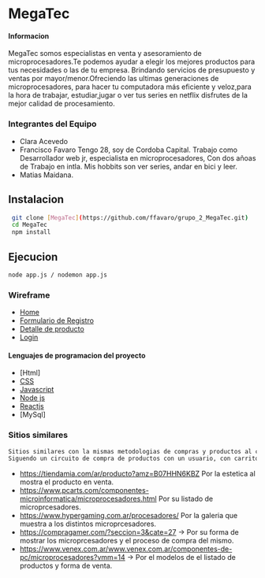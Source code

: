 # MegaTec

#### Informacion
MegaTec somos especialistas en venta y asesoramiento de microprocesadores.Te podemos ayudar a elegir los mejores productos para tus necesidades o las de tu empresa. Brindando servicios de presupuesto y ventas por mayor/menor.Ofreciendo las ultimas generaciones de microprocesadores, para hacer tu computadora más eficiente y veloz,para la hora de trabajar, estudiar,jugar o ver tus series en netflix disfrutes de la mejor calidad de procesamiento. 

### Integrantes del Equipo
- Clara Acevedo
- Francisco Favaro
	Tengo 28, soy de Cordoba Capital. Trabajo como Desarrollador web jr, especialista en microprocesadores, Con dos añoas de Trabajo en intla. Mis hobbits son ver series, andar en bici y leer.
- Matias Maidana.

## Instalacion
```sh
 git clone [MegaTec](https://github.com/ffavaro/grupo_2_MegaTec.git)
 cd MegaTec
 npm install
```

## Ejecucion 
 ```sh
 node app.js / nodemon app.js
```

### Wireframe
- [Home]( https://wireframe.cc/pro/pp/7267bbf42548946)
- [Formulario de Registro](https://wireframe.cc/SvIXBE)
- [Detalle de producto](https://wireframe.cc/pro/pp/313a331a0547985)
- [Login](https://wireframe.cc/IO4miQ)

#### Lenguajes de programacion del proyecto
- [Html]
- [CSS](https://developer.mozilla.org/es/docs/Web/CSS)
- [Javascript](https://developer.mozilla.org/es/docs/Web/JavaScript)
- [Node js](https://nodejs.org/en/)
- [Reactjs](https://es.reactjs.org/) 
- [MySql]

### Sitios similares
 ```sh
 Sitios similares con la mismas metodologias de compras y productos al cual apunto Megatec. 
 Siguendo un circuito de compra de productos con un usuario, con carrito de ventas y el envio al domicilio.
```
- https://tiendamia.com/ar/producto?amz=B07HHN6KBZ  Por la estetica al mostra el producto en venta. 
- https://www.pcarts.com/componentes-microinformatica/microprocesadores.html Por su listado de microprcesadores.
- https://www.hypergaming.com.ar/procesadores/  Por la galeria que muestra a los distintos microprcesadores.
- https://compragamer.com/?seccion=3&cate=27 -> Por su forma de mostrar los microprcesadores y el proceso de compra del mismo.
- https://www.venex.com.ar/www.venex.com.ar/componentes-de-pc/microprocesadores?vmm=14 -> Por el modelos de  el listado de productos y forma de venta.